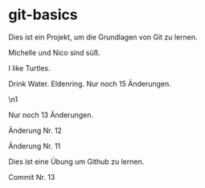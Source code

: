 # git-basics

Dies ist ein Projekt, um die Grundlagen von Git zu lernen.

Michelle und Nico sind süß.

I like Turtles.

Drink Water. Eldenring. Nur noch 15 Änderungen.

\n1

Nur noch 13 Änderungen.

Änderung Nr. 12

Änderung Nr. 11

Dies ist eine Übung um Github zu lernen.

Commit Nr. 13
